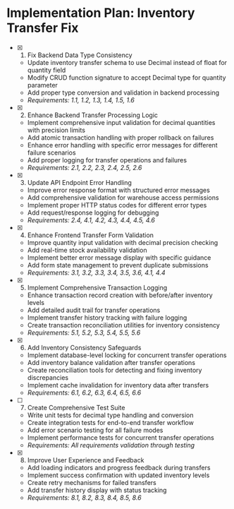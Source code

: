 # Implementation Plan: Inventory Transfer Fix

- [x] 1. Fix Backend Data Type Consistency


  - Update inventory transfer schema to use Decimal instead of float for quantity field
  - Modify CRUD function signature to accept Decimal type for quantity parameter
  - Add proper type conversion and validation in backend processing
  - _Requirements: 1.1, 1.2, 1.3, 1.4, 1.5, 1.6_

- [x] 2. Enhance Backend Transfer Processing Logic


  - Implement comprehensive input validation for decimal quantities with precision limits
  - Add atomic transaction handling with proper rollback on failures
  - Enhance error handling with specific error messages for different failure scenarios
  - Add proper logging for transfer operations and failures
  - _Requirements: 2.1, 2.2, 2.3, 2.4, 2.5, 2.6_

- [x] 3. Update API Endpoint Error Handling

  - Improve error response format with structured error messages
  - Add comprehensive validation for warehouse access permissions
  - Implement proper HTTP status codes for different error types
  - Add request/response logging for debugging
  - _Requirements: 2.4, 4.1, 4.2, 4.3, 4.4, 4.5, 4.6_

- [x] 4. Enhance Frontend Transfer Form Validation


  - Improve quantity input validation with decimal precision checking
  - Add real-time stock availability validation
  - Implement better error message display with specific guidance
  - Add form state management to prevent duplicate submissions
  - _Requirements: 3.1, 3.2, 3.3, 3.4, 3.5, 3.6, 4.1, 4.4_

- [x] 5. Implement Comprehensive Transaction Logging


  - Enhance transaction record creation with before/after inventory levels
  - Add detailed audit trail for transfer operations
  - Implement transfer history tracking with failure logging
  - Create transaction reconciliation utilities for inventory consistency
  - _Requirements: 5.1, 5.2, 5.3, 5.4, 5.5, 5.6_

- [x] 6. Add Inventory Consistency Safeguards

  - Implement database-level locking for concurrent transfer operations
  - Add inventory balance validation after transfer operations
  - Create reconciliation tools for detecting and fixing inventory discrepancies
  - Implement cache invalidation for inventory data after transfers
  - _Requirements: 6.1, 6.2, 6.3, 6.4, 6.5, 6.6_

- [ ] 7. Create Comprehensive Test Suite
  - Write unit tests for decimal type handling and conversion
  - Create integration tests for end-to-end transfer workflow
  - Add error scenario testing for all failure modes
  - Implement performance tests for concurrent transfer operations
  - _Requirements: All requirements validation through testing_

- [x] 8. Improve User Experience and Feedback


  - Add loading indicators and progress feedback during transfers
  - Implement success confirmation with updated inventory levels
  - Create retry mechanisms for failed transfers
  - Add transfer history display with status tracking
  - _Requirements: 8.1, 8.2, 8.3, 8.4, 8.5, 8.6_